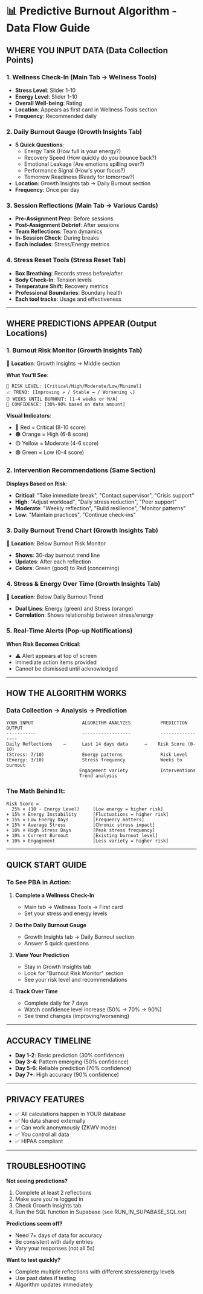 # 📊 Predictive Burnout Algorithm - Data Flow Guide

## WHERE YOU INPUT DATA (Data Collection Points)

### 1. **Wellness Check-In** (Main Tab → Wellness Tools)

- **Stress Level**: Slider 1-10
- **Energy Level**: Slider 1-10
- **Overall Well-being**: Rating
- **Location**: Appears as first card in Wellness Tools section
- **Frequency**: Recommended daily

### 2. **Daily Burnout Gauge** (Growth Insights Tab)

- **5 Quick Questions**:
  - Energy Tank (How full is your energy?)
  - Recovery Speed (How quickly do you bounce back?)
  - Emotional Leakage (Are emotions spilling over?)
  - Performance Signal (How's your focus?)
  - Tomorrow Readiness (Ready for tomorrow?)
- **Location**: Growth Insights tab → Daily Burnout section
- **Frequency**: Once per day

### 3. **Session Reflections** (Main Tab → Various Cards)

- **Pre-Assignment Prep**: Before sessions
- **Post-Assignment Debrief**: After sessions
- **Team Reflections**: Team dynamics
- **In-Session Check**: During breaks
- **Each includes**: Stress/Energy metrics

### 4. **Stress Reset Tools** (Stress Reset Tab)

- **Box Breathing**: Records stress before/after
- **Body Check-In**: Tension levels
- **Temperature Shift**: Recovery metrics
- **Professional Boundaries**: Boundary health
- **Each tool tracks**: Usage and effectiveness

---

## WHERE PREDICTIONS APPEAR (Output Locations)

### 1. **Burnout Risk Monitor** (Growth Insights Tab)

📍 **Location**: Growth Insights → Middle section

**What You'll See**:

```
🔴 RISK LEVEL: [Critical/High/Moderate/Low/Minimal]
📈 TREND: [Improving ↗️ / Stable → / Worsening ↘️]
⏰ WEEKS UNTIL BURNOUT: [1-4 weeks or N/A]
🎯 CONFIDENCE: [30%-90% based on data amount]
```

**Visual Indicators**:

- 🔴 Red = Critical (8-10 score)
- 🟠 Orange = High (6-8 score)
- 🟡 Yellow = Moderate (4-6 score)
- 🟢 Green = Low (0-4 score)

### 2. **Intervention Recommendations** (Same Section)

**Displays Based on Risk**:

- **Critical**: "Take immediate break", "Contact supervisor", "Crisis support"
- **High**: "Adjust workload", "Daily stress reduction", "Peer support"
- **Moderate**: "Weekly reflection", "Build resilience", "Monitor patterns"
- **Low**: "Maintain practices", "Continue check-ins"

### 3. **Daily Burnout Trend Chart** (Growth Insights Tab)

📍 **Location**: Below Burnout Risk Monitor

- **Shows**: 30-day burnout trend line
- **Updates**: After each reflection
- **Colors**: Green (good) to Red (concerning)

### 4. **Stress & Energy Over Time** (Growth Insights Tab)

📍 **Location**: Below Daily Burnout Trend

- **Dual Lines**: Energy (green) and Stress (orange)
- **Correlation**: Shows relationship between stress/energy

### 5. **Real-Time Alerts** (Pop-up Notifications)

**When Risk Becomes Critical**:

- ⚠️ Alert appears at top of screen
- Immediate action items provided
- Cannot be dismissed until acknowledged

---

## HOW THE ALGORITHM WORKS

### Data Collection → Analysis → Prediction

```
YOUR INPUT                  ALGORITHM ANALYZES           PREDICTION OUTPUT
-----------                 ------------------           -----------------
Daily Reflections    →      Last 14 days data      →    Risk Score (0-10)
(Stress: 7/10)              Energy patterns              Risk Level
(Energy: 3/10)              Stress frequency             Weeks to burnout
                           Engagement variety            Interventions
                           Trend analysis
```

### The Math Behind It:

```
Risk Score =
  25% × (10 - Energy Level)     [Low energy = higher risk]
+ 15% × Energy Instability      [Fluctuations = higher risk]
+ 15% × Low Energy Days         [Frequency matters]
+ 15% × Average Stress          [Chronic stress impact]
+ 10% × High Stress Days        [Peak stress frequency]
+ 10% × Current Burnout         [Existing burnout level]
+ 10% × Engagement              [Less variety = higher risk]
```

---

## QUICK START GUIDE

### To See PBA in Action:

1. **Complete a Wellness Check-In**
   - Main tab → Wellness Tools → First card
   - Set your stress and energy levels

2. **Do the Daily Burnout Gauge**
   - Growth Insights tab → Daily Burnout section
   - Answer 5 quick questions

3. **View Your Prediction**
   - Stay in Growth Insights tab
   - Look for "Burnout Risk Monitor" section
   - See your risk level and recommendations

4. **Track Over Time**
   - Complete daily for 7 days
   - Watch confidence level increase (50% → 70% → 90%)
   - See trend changes (improving/worsening)

---

## ACCURACY TIMELINE

- **Day 1-2**: Basic prediction (30% confidence)
- **Day 3-4**: Pattern emerging (50% confidence)
- **Day 5-6**: Reliable prediction (70% confidence)
- **Day 7+**: High accuracy (90% confidence)

---

## PRIVACY FEATURES

- ✅ All calculations happen in YOUR database
- ✅ No data shared externally
- ✅ Can work anonymously (ZKWV mode)
- ✅ You control all data
- ✅ HIPAA compliant

---

## TROUBLESHOOTING

**Not seeing predictions?**

1. Complete at least 2 reflections
2. Make sure you're logged in
3. Check Growth Insights tab
4. Run the SQL function in Supabase (see RUN_IN_SUPABASE_SQL.txt)

**Predictions seem off?**

- Need 7+ days of data for accuracy
- Be consistent with daily entries
- Vary your responses (not all 5s)

**Want to test quickly?**

- Complete multiple reflections with different stress/energy levels
- Use past dates if testing
- Algorithm updates immediately
